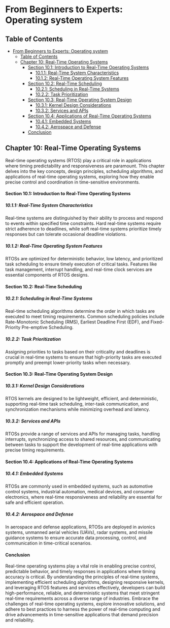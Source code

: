 # From Beginners to Experts: Operating system

## Table of Contents

- [From Beginners to Experts: Operating system](#from-beginners-to-experts-operating-system)
  - [Table of Contents](#table-of-contents)
  - [Chapter 10: Real-Time Operating Systems](#chapter-10-real-time-operating-systems)
      - [Section 10.1: Introduction to Real-Time Operating Systems](#section-101-introduction-to-real-time-operating-systems)
        - [10.1.1: Real-Time System Characteristics](#1011-real-time-system-characteristics)
        - [10.1.2: Real-Time Operating System Features](#1012-real-time-operating-system-features)
      - [Section 10.2: Real-Time Scheduling](#section-102-real-time-scheduling)
        - [10.2.1: Scheduling in Real-Time Systems](#1021-scheduling-in-real-time-systems)
        - [10.2.2: Task Prioritization](#1022-task-prioritization)
      - [Section 10.3: Real-Time Operating System Design](#section-103-real-time-operating-system-design)
        - [10.3.1: Kernel Design Considerations](#1031-kernel-design-considerations)
        - [10.3.2: Services and APIs](#1032-services-and-apis)
      - [Section 10.4: Applications of Real-Time Operating Systems](#section-104-applications-of-real-time-operating-systems)
        - [10.4.1: Embedded Systems](#1041-embedded-systems)
        - [10.4.2: Aerospace and Defense](#1042-aerospace-and-defense)
      - [Conclusion](#conclusion)

## Chapter 10: Real-Time Operating Systems

Real-time operating systems (RTOS) play a critical role in applications where timing predictability and responsiveness are paramount. This chapter delves into the key concepts, design principles, scheduling algorithms, and applications of real-time operating systems, exploring how they enable precise control and coordination in time-sensitive environments.

#### Section 10.1: Introduction to Real-Time Operating Systems

##### 10.1.1: Real-Time System Characteristics

Real-time systems are distinguished by their ability to process and respond to events within specified time constraints. Hard real-time systems require strict adherence to deadlines, while soft real-time systems prioritize timely responses but can tolerate occasional deadline violations.

##### 10.1.2: Real-Time Operating System Features

RTOSs are optimized for deterministic behavior, low latency, and prioritized task scheduling to ensure timely execution of critical tasks. Features like task management, interrupt handling, and real-time clock services are essential components of RTOS designs.

#### Section 10.2: Real-Time Scheduling

##### 10.2.1: Scheduling in Real-Time Systems

Real-time scheduling algorithms determine the order in which tasks are executed to meet timing requirements. Common scheduling policies include Rate-Monotonic Scheduling (RMS), Earliest Deadline First (EDF), and Fixed-Priority Pre-emptive Scheduling.

##### 10.2.2: Task Prioritization

Assigning priorities to tasks based on their criticality and deadlines is crucial in real-time systems to ensure that high-priority tasks are executed promptly and preempt lower-priority tasks when necessary.

#### Section 10.3: Real-Time Operating System Design

##### 10.3.1: Kernel Design Considerations

RTOS kernels are designed to be lightweight, efficient, and deterministic, supporting real-time task scheduling, inter-task communication, and synchronization mechanisms while minimizing overhead and latency.

##### 10.3.2: Services and APIs

RTOSs provide a range of services and APIs for managing tasks, handling interrupts, synchronizing access to shared resources, and communicating between tasks to support the development of real-time applications with precise timing requirements.

#### Section 10.4: Applications of Real-Time Operating Systems

##### 10.4.1: Embedded Systems

RTOSs are commonly used in embedded systems, such as automotive control systems, industrial automation, medical devices, and consumer electronics, where real-time responsiveness and reliability are essential for safe and efficient operation.

##### 10.4.2: Aerospace and Defense

In aerospace and defense applications, RTOSs are deployed in avionics systems, unmanned aerial vehicles (UAVs), radar systems, and missile guidance systems to ensure accurate data processing, control, and communication in time-critical scenarios.

#### Conclusion

Real-time operating systems play a vital role in enabling precise control, predictable behavior, and timely responses in applications where timing accuracy is critical. By understanding the principles of real-time systems, implementing efficient scheduling algorithms, designing responsive kernels, and leveraging RTOS features and services effectively, developers can build high-performance, reliable, and deterministic systems that meet stringent real-time requirements across a diverse range of industries. Embrace the challenges of real-time operating systems, explore innovative solutions, and adhere to best practices to harness the power of real-time computing and drive advancements in time-sensitive applications that demand precision and reliability.